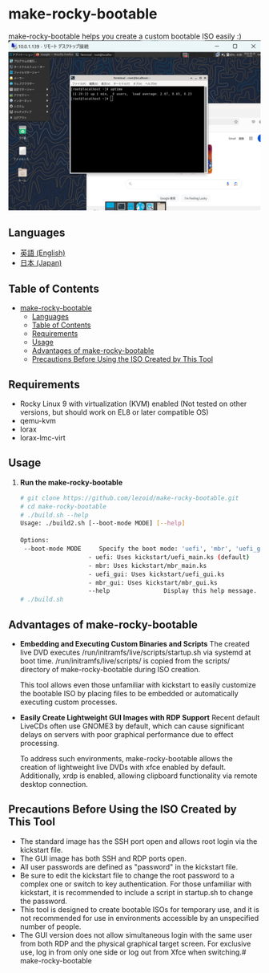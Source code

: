 # make-rocky-bootable

make-rocky-bootable helps you create a custom bootable ISO easily :)
![GUI Mode Screenshot](./res/screenshot0.png)
## Languages
- [英語 (English)](README/README_EN.md)
- [日本 (Japan)](README/README_JP.md)

## Table of Contents
- [make-rocky-bootable](#make-rocky-bootable)
  - [Languages](#languages)
  - [Table of Contents](#table-of-contents)
  - [Requirements](#requirements)
  - [Usage](#usage)
  - [Advantages of make-rocky-bootable](#advantages-of-make-rocky-bootable)
  - [Precautions Before Using the ISO Created by This Tool](#precautions-before-using-the-iso-created-by-this-tool)

## Requirements

- Rocky Linux 9 with virtualization (KVM) enabled
  (Not tested on other versions, but should work on EL8 or later compatible OS)
- qemu-kvm
- lorax
- lorax-lmc-virt

## Usage

1. **Run the make-rocky-bootable**
    ```sh
    # git clone https://github.com/lezoid/make-rocky-bootable.git
    # cd make-rocky-bootable
    # ./build.sh --help
    Usage: ./build2.sh [--boot-mode MODE] [--help]
    
    Options:
     --boot-mode MODE     Specify the boot mode: 'uefi', 'mbr', 'uefi_gui', or 'mbr_gui'.
                       - uefi: Uses kickstart/uefi_main.ks (default)
                       - mbr: Uses kickstart/mbr_main.ks
                       - uefi_gui: Uses kickstart/uefi_gui.ks
                       - mbr_gui: Uses kickstart/mbr_gui.ks
                       --help               Display this help message.
    # ./build.sh
    ```

## Advantages of make-rocky-bootable

- **Embedding and Executing Custom Binaries and Scripts**
  The created live DVD executes /run/initramfs/live/scripts/startup.sh via systemd at boot time.
  /run/initramfs/live/scripts/ is copied from the scripts/ directory of make-rocky-bootable during ISO creation.
  
  This tool allows even those unfamiliar with kickstart to easily customize the bootable ISO by placing files to be embedded or automatically executing custom processes.

- **Easily Create Lightweight GUI Images with RDP Support**
  Recent default LiveCDs often use GNOME3 by default, which can cause significant delays on servers with poor graphical performance due to effect processing.

  To address such environments, make-rocky-bootable allows the creation of lightweight live DVDs with xfce enabled by default.
  Additionally, xrdp is enabled, allowing clipboard functionality via remote desktop connection.

## Precautions Before Using the ISO Created by This Tool

- The standard image has the SSH port open and allows root login via the kickstart file.
- The GUI image has both SSH and RDP ports open.
- All user passwords are defined as "password" in the kickstart file.
- Be sure to edit the kickstart file to change the root password to a complex one or switch to key authentication.
  For those unfamiliar with kickstart, it is recommended to include a script in startup.sh to change the password.
- This tool is designed to create bootable ISOs for temporary use, and it is not recommended for use in environments accessible by an unspecified number of people.
- The GUI version does not allow simultaneous login with the same user from both RDP and the physical graphical target screen.
  For exclusive use, log in from only one side or log out from Xfce when switching.# make-rocky-bootable
